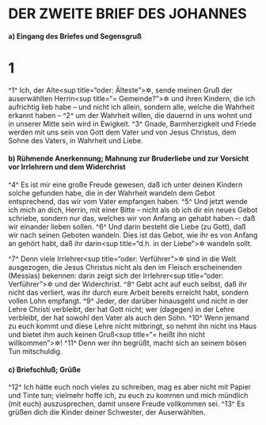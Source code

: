 # DER ZWEITE BRIEF DES JOHANNES

#### a) Eingang des Briefes und Segensgruß

# 1
^1^ Ich, der Alte<sup title=“oder: Älteste”>&#x2732;</sup>, sende meinen Gruß der auserwählten Herrin<sup title=“= Gemeinde?”>&#x2732;</sup> und ihren Kindern, die ich aufrichtig lieb habe – und nicht ich allein, sondern alle, welche die Wahrheit erkannt haben –
^2^ um der Wahrheit willen, die dauernd in uns wohnt und in unserer Mitte sein wird in Ewigkeit.
^3^ Gnade, Barmherzigkeit und Friede werden mit uns sein von Gott dem Vater und von Jesus Christus, dem Sohne des Vaters, in Wahrheit und Liebe.

#### b) Rühmende Anerkennung; Mahnung zur Bruderliebe und zur Vorsicht vor Irrlehrern und dem Widerchrist

^4^ Es ist mir eine große Freude gewesen, daß ich unter deinen Kindern solche gefunden habe, die in der Wahrheit wandeln dem Gebot entsprechend, das wir vom Vater empfangen haben.
^5^ Und jetzt wende ich mich an dich, Herrin, mit einer Bitte – nicht als ob ich dir ein neues Gebot schriebe, sondern nur das, welches wir von Anfang an gehabt haben –: daß wir einander lieben sollen.
^6^ Und darin besteht die Liebe (zu Gott), daß wir nach seinen Geboten wandeln. Dies ist das Gebot, wie ihr es von Anfang an gehört habt, daß ihr darin<sup title=“d.h. in der Liebe”>&#x2732;</sup> wandeln sollt.

^7^ Denn viele Irrlehrer<sup title=“oder: Verführer”>&#x2732;</sup> sind in die Welt ausgezogen, die Jesus Christus nicht als den im Fleisch erscheinenden (Messias) bekennen: darin zeigt sich der Irrlehrer<sup title=“oder: Verführer”>&#x2732;</sup> und der Widerchrist.
^8^ Gebt acht auf euch selbst, daß ihr nicht das verliert, was ihr durch eure Arbeit bereits erreicht habt, sondern vollen Lohn empfangt.
^9^ Jeder, der darüber hinausgeht und nicht in der Lehre Christi verbleibt, der hat Gott nicht; wer (dagegen) in der Lehre verbleibt, der hat sowohl den Vater als auch den Sohn.
^10^ Wenn jemand zu euch kommt und diese Lehre nicht mitbringt, so nehmt ihn nicht ins Haus und bietet ihm auch keinen Gruß<sup title=“= heißt ihn nicht willkommen”>&#x2732;</sup>!
^11^ Denn wer ihn begrüßt, macht sich an seinem bösen Tun mitschuldig.

#### c) Briefschluß; Grüße

^12^ Ich hätte euch noch vieles zu schreiben, mag es aber nicht mit Papier und Tinte tun; vielmehr hoffe ich, zu euch zu kommen und mich mündlich (mit euch) auszusprechen, damit unsere Freude vollkommen sei.
^13^ Es grüßen dich die Kinder deiner Schwester, der Auserwählten.